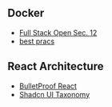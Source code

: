## Docker

- [Full Stack Open Sec. 12](https://fullstackopen.com/en/part12)
- [best pracs](https://snyk.io/blog/10-best-practices-to-containerize-nodejs-web-applications-with-docker/)

## React Architecture

- [BulletProof React](https://github.com/alan2207/bulletproof-react)
- [Shadcn UI Taxonomy](https://github.com/shadcn/taxonomy)
